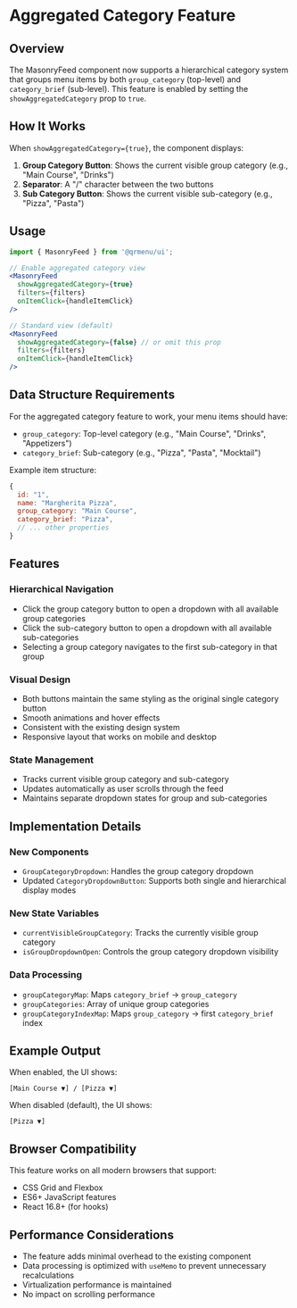 # Aggregated Category Feature

## Overview

The MasonryFeed component now supports a hierarchical category system that groups menu items by both `group_category` (top-level) and `category_brief` (sub-level). This feature is enabled by setting the `showAggregatedCategory` prop to `true`.

## How It Works

When `showAggregatedCategory={true}`, the component displays:

1. **Group Category Button**: Shows the current visible group category (e.g., "Main Course", "Drinks")
2. **Separator**: A "/" character between the two buttons
3. **Sub Category Button**: Shows the current visible sub-category (e.g., "Pizza", "Pasta")

## Usage

```jsx
import { MasonryFeed } from '@qrmenu/ui';

// Enable aggregated category view
<MasonryFeed 
  showAggregatedCategory={true}
  filters={filters}
  onItemClick={handleItemClick}
/>

// Standard view (default)
<MasonryFeed 
  showAggregatedCategory={false} // or omit this prop
  filters={filters}
  onItemClick={handleItemClick}
/>
```

## Data Structure Requirements

For the aggregated category feature to work, your menu items should have:

- `group_category`: Top-level category (e.g., "Main Course", "Drinks", "Appetizers")
- `category_brief`: Sub-category (e.g., "Pizza", "Pasta", "Mocktail")

Example item structure:
```javascript
{
  id: "1",
  name: "Margherita Pizza",
  group_category: "Main Course",
  category_brief: "Pizza",
  // ... other properties
}
```

## Features

### Hierarchical Navigation
- Click the group category button to open a dropdown with all available group categories
- Click the sub-category button to open a dropdown with all available sub-categories
- Selecting a group category navigates to the first sub-category in that group

### Visual Design
- Both buttons maintain the same styling as the original single category button
- Smooth animations and hover effects
- Consistent with the existing design system
- Responsive layout that works on mobile and desktop

### State Management
- Tracks current visible group category and sub-category
- Updates automatically as user scrolls through the feed
- Maintains separate dropdown states for group and sub-categories

## Implementation Details

### New Components
- `GroupCategoryDropdown`: Handles the group category dropdown
- Updated `CategoryDropdownButton`: Supports both single and hierarchical display modes

### New State Variables
- `currentVisibleGroupCategory`: Tracks the currently visible group category
- `isGroupDropdownOpen`: Controls the group category dropdown visibility

### Data Processing
- `groupCategoryMap`: Maps `category_brief` → `group_category`
- `groupCategories`: Array of unique group categories
- `groupCategoryIndexMap`: Maps `group_category` → first `category_brief` index

## Example Output

When enabled, the UI shows:
```
[Main Course ▼] / [Pizza ▼]
```

When disabled (default), the UI shows:
```
[Pizza ▼]
```

## Browser Compatibility

This feature works on all modern browsers that support:
- CSS Grid and Flexbox
- ES6+ JavaScript features
- React 16.8+ (for hooks)

## Performance Considerations

- The feature adds minimal overhead to the existing component
- Data processing is optimized with `useMemo` to prevent unnecessary recalculations
- Virtualization performance is maintained
- No impact on scrolling performance 